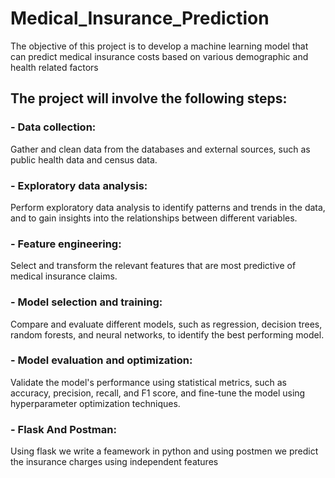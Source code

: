 # Medical_Insurance_Prediction
The objective of this project is to develop a machine learning model that can predict medical insurance costs based on various demographic and health related factors
## The project will involve the following steps:

### - Data collection: 
Gather and clean data from the databases and external sources, such as public health data and census data.

### - Exploratory data analysis: 
Perform exploratory data analysis to identify patterns and trends in the data, and to gain insights into the relationships between different variables.

### - Feature engineering: 
Select and transform the relevant features that are most predictive of medical insurance claims.

### - Model selection and training: 
Compare and evaluate different models, such as regression, decision trees, random forests, and neural networks, to identify the best performing model.

### - Model evaluation and optimization: 
Validate the model's performance using statistical metrics, such as accuracy, precision, recall, and F1 score, and fine-tune the model using hyperparameter optimization techniques.

### - Flask And Postman: 
Using flask we write a feamework in python and using postmen we predict the insurance charges using independent features
